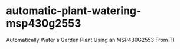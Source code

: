 # automatic-plant-watering-msp430g2553
Automatically Water a Garden Plant Using an MSP430G2553 From TI
